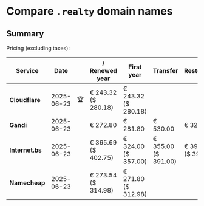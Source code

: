 # Compare `.realty` domain names

## Summary

Pricing (excluding taxes):

| Service | Date |  | / Renewed year | First year | Transfer | Restoration |
|--|--|--|--|--|--|--|
| **Cloudflare** | 2025-06-23 | 🏆 | € 243.32<br>($ 280.18) | € 243.32<br>($ 280.18) |  |  |
| **Gandi** | 2025-06-23 |  | € 272.80 | € 281.80 | € 530.00 | € 325.30 |
| **Internet.bs** | 2025-06-23 |  | € 365.69<br>($ 402.75) | € 324.00<br>($ 357.00) | € 355.00<br>($ 391.00) | € 396.09<br>($ 391.79) |
| **Namecheap** | 2025-06-23 |  | € 273.54<br>($ 314.98) | € 271.80<br>($ 312.98) |  |  |
